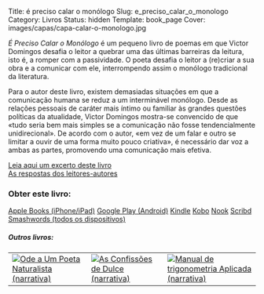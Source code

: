 Title: é preciso calar o monólogo
Slug: e_preciso_calar_o_monologo
Category: Livros
Status: hidden
Template: book_page
Cover: images/capas/capa-calar-o-monologo.jpg

*É Preciso Calar o Monólogo* é um pequeno livro de poemas em que Victor Domingos desafia o leitor a quebrar uma das últimas barreiras da leitura, isto é, a romper com a passividade. O poeta desafia o leitor a (re)criar a sua obra e a comunicar com ele, interrompendo assim o monólogo tradicional da literatura. 

Para o autor deste livro, existem demasiadas situações em que a comunicação humana se reduz a um interminável monólogo. Desde as relações pessoais de caráter mais íntimo ou familiar às grandes questões políticas da atualidade, Victor Domingos mostra-se convencido de que «tudo seria bem mais simples se a comunicação não fosse tendencialmente unidirecional». De acordo com o autor, «em vez de um falar e outro se limitar a ouvir de uma forma muito pouco criativa», é necessário dar voz a ambas as partes, promovendo uma comunicação mais efetiva. 


[Leia aqui um excerto deste livro]({filename}/artigos/2012/2012-03-09_excerto-poema-calar-o-monologo.md)  
[As respostas dos leitores-autores]({filename}/paginas/livros/respostas.md)


### Obter este livro:

<div class="get_book">
  <a href="https://itunes.apple.com/pt/book/id512480180" class="store_button">Apple Books (iPhone/iPad)</a> 
  <a href="https://play.google.com/store/books/author?id=Victor%20Domingos" class="store_button">Google Play (Android)</a> 
  <a href="https://www.amazon.com/dp/B007MUXYLI" class="store_button">Kindle</a> 
  <a href="https://www.kobobooks.com/ebook/%C3%89-Preciso-Calar-o-Mon%C3%B3logo/book-pgpY2K3_-0CJVNyG4__9Qw/page1.html?s=8p6dLHok8kGzFMvJnBfeoQ&r=2" class="store_button">Kobo</a> 
  <a href="https://www.barnesandnoble.com/w/preciso-calar-o-mon-logo-victor-domingos/1109677050?ean=2940033077991&itm=1&usri=victor+domingos" class="store_button">Nook</a> 
  <a href="https://pt.scribd.com/book/193769201/E-Preciso-Calar-o-Monologo" class="store_button">Scribd</a> 
  <a href="https://www.smashwords.com/books/view/136180#longdescr?ref=victordomingos" class="store_button">Smashwords (todos os dispositivos)</a>


<div class="related_books">
<h5 class="related_articles_header">Outros livros:</h5>
<table>
  <tr>
    <td>
      <a href="ode_a_um_poeta_naturalista.html"><img class="other_book book_cover" src="../images/capas/capa-ode-360.jpg" alt="Ode a Um Poeta Naturalista (narrativa)"></a>
    </td>
    <td>
        <a href="as_confissoes_de_dulce.html"><img class="other_book book_cover" src="../images/capas/capa-dulce-360.jpg" alt="As Confissões de Dulce (narrativa)"></a>
    </td>
    <td>
        <a href="manual_de_trigonometria_aplicada.html"><img class="other_book book_cover" src="../images/capas/capa-manual-360.jpg" alt="Manual de trigonometria Aplicada (narrativa)"></a>
    </td>
  </tr>
        
</table>
</div>
